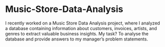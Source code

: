 # Music-Store-Data-Analysis
I recently worked on a Music Store Data Analysis project, where I analyzed a database containing information about customers, invoices, artists, and genres to extract valuable business insights.   My task? To analyse the database and provide answers to my manager’s problem statements.
